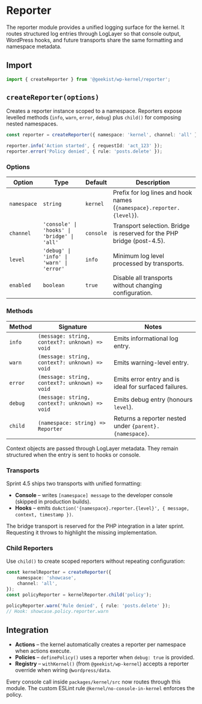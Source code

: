 # Reporter

The reporter module provides a unified logging surface for the kernel. It routes structured log entries through LogLayer so that
console output, WordPress hooks, and future transports share the same formatting and namespace metadata.

## Import

```typescript
import { createReporter } from '@geekist/wp-kernel/reporter';
```

## `createReporter(options)`

Creates a reporter instance scoped to a namespace. Reporters expose levelled methods (`info`, `warn`, `error`, `debug`) plus
`child()` for composing nested namespaces.

```typescript
const reporter = createReporter({ namespace: 'kernel', channel: 'all' });

reporter.info('Action started', { requestId: 'act_123' });
reporter.error('Policy denied', { rule: 'posts.delete' });
```

### Options

| Option      | Type                                        | Default   | Description                                                            |
| ----------- | ------------------------------------------- | --------- | ---------------------------------------------------------------------- |
| `namespace` | `string`                                    | `kernel`  | Prefix for log lines and hook names (`{namespace}.reporter.{level}`).  |
| `channel`   | `'console' \| 'hooks' \| 'bridge' \| 'all'` | `console` | Transport selection. Bridge is reserved for the PHP bridge (post-4.5). |
| `level`     | `'debug' \| 'info' \| 'warn' \| 'error'`    | `info`    | Minimum log level processed by transports.                             |
| `enabled`   | `boolean`                                   | `true`    | Disable all transports without changing configuration.                 |

### Methods

| Method  | Signature                                      | Notes                                                   |
| ------- | ---------------------------------------------- | ------------------------------------------------------- |
| `info`  | `(message: string, context?: unknown) => void` | Emits informational log entry.                          |
| `warn`  | `(message: string, context?: unknown) => void` | Emits warning-level entry.                              |
| `error` | `(message: string, context?: unknown) => void` | Emits error entry and is ideal for surfaced failures.   |
| `debug` | `(message: string, context?: unknown) => void` | Emits debug entry (honours `level`).                    |
| `child` | `(namespace: string) => Reporter`              | Returns a reporter nested under `{parent}.{namespace}`. |

Context objects are passed through LogLayer metadata. They remain structured when the entry is sent to hooks or console.

### Transports

Sprint 4.5 ships two transports with unified formatting:

- **Console** – writes `[namespace] message` to the developer console (skipped in production builds).
- **Hooks** – emits `doAction('{namespace}.reporter.{level}', { message, context, timestamp })`.

The bridge transport is reserved for the PHP integration in a later sprint. Requesting it throws to highlight the missing
implementation.

### Child Reporters

Use `child()` to create scoped reporters without repeating configuration:

```typescript
const kernelReporter = createReporter({
	namespace: 'showcase',
	channel: 'all',
});
const policyReporter = kernelReporter.child('policy');

policyReporter.warn('Rule denied', { rule: 'posts.delete' });
// Hook: showcase.policy.reporter.warn
```

## Integration

- **Actions** – the kernel automatically creates a reporter per namespace when actions execute.
- **Policies** – `definePolicy()` uses a reporter when `debug: true` is provided.
- **Registry** – `withKernel()` (from `@geekist/wp-kernel`) accepts a reporter override when wiring `@wordpress/data`.

Every console call inside `packages/kernel/src` now routes through this module. The custom ESLint rule
`@kernel/no-console-in-kernel` enforces the policy.
